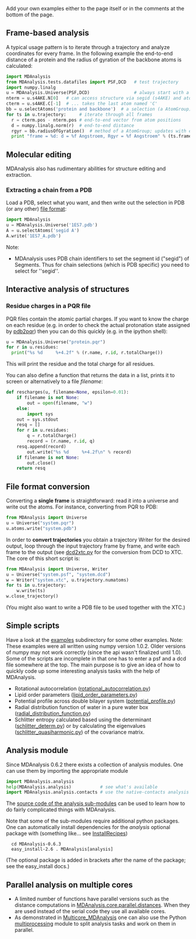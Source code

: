 Add your own examples either to the page itself or in the comments at the bottom of the page.

## Frame-based analysis ##

A typical usage pattern is to iterate through a trajectory and analyze coordinates for every frame. In the following example the end-to-end distance of a protein and the radius of gyration of the backbone atoms is calculated:
```python
import MDAnalysis
from MDAnalysis.tests.datafiles import PSF,DCD   # test trajectory
import numpy.linalg
u = MDAnalysis.Universe(PSF,DCD)                 # always start with a Universe
nterm = u.s4AKE.N[0]   # can access structure via segid (s4AKE) and atom name
cterm = u.s4AKE.C[-1]  # ... takes the last atom named 'C'
bb = u.selectAtoms('protein and backbone')  # a selection (a AtomGroup)
for ts in u.trajectory:     # iterate through all frames
  r = cterm.pos - nterm.pos # end-to-end vector from atom positions
  d = numpy.linalg.norm(r)  # end-to-end distance
  rgyr = bb.radiusOfGyration()  # method of a AtomGroup; updates with each frame
  print "frame = %d: d = %f Angstroem, Rgyr = %f Angstroem" % (ts.frame, d, rgyr)
```

## Molecular editing ##

MDAnalysis also has rudimentary abilities for structure editing and extraction.

### Extracting a chain from a PDB ###

Load a PDB, select what you want, and then write out the selection in PDB (or any other) [file format](http://docs.mdanalysis.org/documentation_pages/coordinates/init.html#supported-coordinate-formats):

```python
import MDAnalysis
u = MDAnalysis.Universe('1ES7.pdb') 
A = u.selectAtoms('segid A')
A.write('1ES7_A.pdb')
```

Note:
  * MDAnalysis uses PDB chain identifiers to set the segment id ("segid") of Segments. Thus for chain selections (which is PDB specific) you need to select for ''segid''.


## Interactive analysis of structures ##
### Residue charges in a PQR file ###
PQR files contain the atomic partial charges. If you want to know the charge on each residue (e.g. in order to check the actual protonation state assigned by [pdb2pqr](http://www.poissonboltzmann.org/pdb2pqr)) then you can do this quickly (e.g. in the ipython shell):
```python
u = MDAnalysis.Universe("protein.pqr")
for r in u.residues:
  print("%s %d     %+4.2f" % (r.name, r.id, r.totalCharge())
```
This will print the residue and the total charge for all residues.

You can also define a function that returns the data in a list, prints it to screen or alternatively to a file _filename_:
```python
def rescharges(u, filename=None, epsilon=0.01):
    if filename is not None:
        out = open(filename, "w")
    else:
        import sys
	out = sys.stdout
    resq = []
    for r in u.residues:
        q = r.totalCharge()
        record = (r.name, r.id, q)
	resq.append(record)
        out.write("%s %d     %+4.2f\n" % record)
    if filename is not None:
        out.close()
    return resq
```

## File format conversion ##

Converting a **single frame** is straightforward: read it into a universe and write out the atoms. For instance, converting from PQR to PDB:
```python
from MDAnalysis import Universe
u = Universe("system.pqr")
u.atoms.write("system.pdb")
```

In order to **convert trajectories** you obtain a trajectory Writer for the desired output, loop through the input trajectory frame by frame, and write each frame to the output (see [dcd2xtc.py](https://github.com/MDAnalysis/mdanalysis/package/examples/dcd2xtc.py) for the conversion from DCD to XTC. The core of this short script is:
```python
from MDAnalysis import Universe, Writer
u = Universe("system.psf", "system.dcd")
w = Writer("system.xtc", u.trajectory.numatoms)
for ts in u.trajectory:
    w.write(ts)
w.close_trajectory()
```
(You might also want to write a PDB file to be used together with the XTC.)


## Simple scripts ##

Have a look at the [examples](https://github.com/MDAnalysis/mdanalysis/tree/develop/package/examples) subdirectory for some other examples.
Note: These examples were all written using numpy version 1.0.2. Older versions of numpy may not work correctly (since the api wasn't finalized until 1.0). Some of the scripts are incomplete in that one has to enter a psf and a dcd file somewhere at the top. The main purpose is to give an idea of how to quickly code up some interesting analysis tasks with the help of MDAnalysis.

  * Rotational autocorrelation ([rotational\_autocorrelation.py](https://github.com/MDAnalysis/mdanalysis/package/examples/rotational_autocorrelation.py))
  * Lipid order parameters ([lipid\_order\_parameters.py](https://github.com/MDAnalysis/mdanalysis/package/examples/lipid_order_parameters.py))
  * Potential profile across double bilayer system ([potential\_profile.py](https://github.com/MDAnalysis/mdanalysis/package/examples/potential_profile.py))
  * Radial distribution function of water in a pure water box ([radial\_distribution\_function.py](https://github.com/MDAnalysis/mdanalysis/package/examples/radial_distribution_function.py))
  * Schlitter entropy calculated based using the determinant ([schlitter\_determ.py](https://github.com/MDAnalysis/mdanalysis/package/examples/schlitter_determ.py)) or by calculating the eigenvalues ([schlitter\_quasiharmonic.py](https://github.com/MDAnalysis/mdanalysis/package/examples/schlitter_quasiharmonic.py)) of the covariance matrix.

## Analysis module ##

Since MDAnalysis 0.6.2 there exists a collection of analysis modules. One can use them by importing the appropriate module
```python
import MDAnalysis.analysis
help(MDAnalysis.analysis)           # see what's available
import MDAnalysis.analysis.contacts # use the native-contacts analysis
```
The [source code of the analysis sub-modules](https://github.com/MDAnalysis/mdanalysis/tree/develop/package/MDAnalysis/analysis) can be used to learn how to do fairly complicated things with MDAnalysis.

Note that some of the sub-modules require additional python packages. One can automatically install dependencies for the _analysis_ optional package with (something like... see [InstallRecipes](InstallRecipes))
```
  cd MDAnalysis-0.6.3
  easy_install-2.6 . MDAnalysis[analysis] 
```
(The optional package is added in brackets after the name of the package; see the easy\_install docs.)

## Parallel analysis on multiple cores ##
  * A limited number of functions have parallel versions such as the distance computations in [MDAnalysis.core.parallel.distances](http://pythonhosted.org/MDAnalysis/documentation_pages/core/parallel.html). When they are used instead of the serial code they use all available cores.
  * As demonstrated in [Multicore\_MDAnalysis](Multicore_MDAnalysis) one can also use the Python [multiprocessing](http://docs.python.org/2/library/multiprocessing.html) module to split analysis tasks and work on them in parallel.
